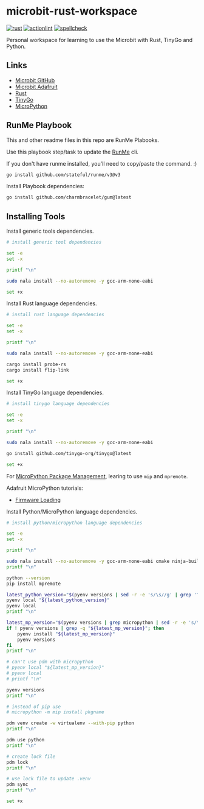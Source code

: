 # microbit-rust-workspace

[![rust](https://github.com/vpayno/microbit-rust-workspace/actions/workflows/rust.yml/badge.svg?branch=main)](https://github.com/vpayno/microbit-rust-workspace/actions/workflows/rust.yml)
[![actionlint](https://github.com/vpayno/microbit-rust-workspace/actions/workflows/gh-actions.yml/badge.svg?branch=main)](https://github.com/vpayno/microbit-rust-workspace/actions/workflows/gh-actions.yml)
[![spellcheck](https://github.com/vpayno/microbit-rust-workspace/actions/workflows/spellcheck.yml/badge.svg?branch=main)](https://github.com/vpayno/microbit-rust-workspace/actions/workflows/spellcheck.yml)

Personal workspace for learning to use the Microbit with Rust, TinyGo and Python.

## Links

- [Microbit GitHub](https://github.com/bbcmicrobit)
- [Microbit Adafruit](https://learn.adafruit.com/category/micro-bit)
- [Rust](https://github.com/nrf-rs/microbit)
- [TinyGo](https://tinygo.org/docs/reference/microcontrollers/microbit/)
- [MicroPython](https://github.com/bbcmicrobit/micropython)

## RunMe Playbook

This and other readme files in this repo are RunMe Plabooks.

Use this playbook step/task to update the [RunMe](https://runme.dev) cli.

If you don't have runme installed, you'll need to copy/paste the command. :)

```bash { background=false category=runme closeTerminalOnSuccess=true excludeFromRunAll=true interactive=true interpreter=bash name=setup-install-runme promptEnv=true terminalRows=10 }
go install github.com/stateful/runme/v3@v3
```

Install Playbook dependencies:

```bash { background=false category=runme closeTerminalOnSuccess=true excludeFromRunAll=true interactive=true interpreter=bash name=setup-runme-deps promptEnv=true terminalRows=10 }
go install github.com/charmbracelet/gum@latest
```

## Installing Tools

Install generic tools dependencies.

```bash { background=false category=setup closeTerminalOnSuccess=true excludeFromRunAll=true interactive=true interpreter=bash name=setup-install-tools-generic promptEnv=true terminalRows=10 }
# install generic tool dependencies

set -e
set -x

printf "\n"

sudo nala install --no-autoremove -y gcc-arm-none-eabi

set +x
```

Install Rust language dependencies.

```bash { background=false category=setup closeTerminalOnSuccess=true excludeFromRunAll=true interactive=true interpreter=bash name=setup-install-tools-rust promptEnv=true terminalRows=10 }
# install rust language dependencies

set -e
set -x

printf "\n"

sudo nala install --no-autoremove -y gcc-arm-none-eabi

cargo install probe-rs
cargo install flip-link

set +x
```

Install TinyGo language dependencies.

```bash { background=false category=setup closeTerminalOnSuccess=true excludeFromRunAll=true interactive=true interpreter=bash name=setup-install-tools-tinygo promptEnv=true terminalRows=10 }
# install tinygo language dependencies

set -e
set -x

printf "\n"

sudo nala install --no-autoremove -y gcc-arm-none-eabi

go install github.com/tinygo-org/tinygo@latest

set +x
```

For [MicroPython Package Management](https://docs.micropython.org/en/latest/reference/packages.html), learing to use `mip` and `mpremote`.

Adafruit MicroPython tutorials:

- [Firmware Loading](https://learn.adafruit.com/micropython-basics-how-to-load-micropython-on-a-board)

Install Python/MicroPython language dependencies.

```bash { background=false category=setup closeTerminalOnSuccess=true excludeFromRunAll=true interactive=true interpreter=bash name=setup-install-tools-micropython promptEnv=true terminalRows=10 }
# install python/micropython language dependencies

set -e
set -x

printf "\n"

sudo nala install --no-autoremove -y gcc-arm-none-eabi cmake ninja-build srecord libssl-dev yotta
printf "\n"

python --version
pip install mpremote

latest_python_version="$(pyenv versions | sed -r -e 's/\s//g' | grep '^3[.]' | tail -n 1)"
pyenv local "${latest_python_version}"
pyenv local
printf "\n"

latest_mp_version="$(pyenv versions | grep micropython | sed -r -e 's/\s//g')"
if ! pyenv versions | grep -q "${latest_mp_version}"; then
    pyenv install "${latest_mp_version}"
    pyenv versions
fi
printf "\n"

# can't use pdm with micropython
# pyenv local "${latest_mp_version}"
# pyenv local
# printf "\n"

pyenv versions
printf "\n"

# instead of pip use
# micropython -m mip install pkgname

pdm venv create -w virtualenv --with-pip python
printf "\n"

pdm use python
printf "\n"

# create lock file
pdm lock
printf "\n"

# use lock file to update .venv
pdm sync
printf "\n"

set +x
```
